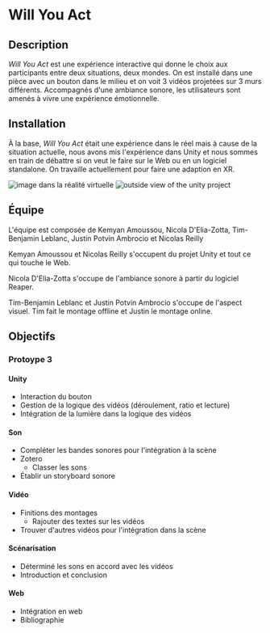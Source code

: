 # Will You Act

## Description

_Will You Act_ est une expérience interactive qui donne le choix aux participants entre deux situations, deux mondes. On est installé dans une pièce avec un bouton dans le milieu et on voit 3 vidéos projetées sur 3 murs différents. Accompagnés d'une ambiance sonore, les utilisateurs sont amenés à vivre une expérience émotionnelle.

## Installation

À la base, _Will You Act_ était une expérience dans le réel mais à cause de la situation actuelle, nous avons mis l'expérience dans Unity et nous sommes en train de débattre si on veut le faire sur le Web ou en un logiciel standalone. On travaille actuellement pour faire une adaption en XR.

<img src="https://i.imgur.com/QaA6F31.png" alt="image dans la réalité virtuelle">
<img src="https://i.imgur.com/prMPTG9.png" alt="outside view of the unity project">

## Équipe

L'équipe est composée de Kemyan Amoussou, Nicola D'Elia-Zotta, Tim-Benjamin Leblanc, Justin Potvin Ambrocio et Nicolas Reilly

Kemyan Amoussou et Nicolas Reilly s'occupent du projet Unity et tout ce qui touche le Web.

Nicola D'Elia-Zotta s'occupe de l'ambiance sonore à partir du logiciel Reaper.

Tim-Benjamin Leblanc et Justin Potvin Ambrocio s'occupe de l'aspect visuel. Tim fait le montage offline et Justin le montage online.

## Objectifs
### Protoype 3 

#### Unity

* Interaction du bouton
* Gestion de la logique des vidéos (déroulement, ratio et lecture)
* Intégration de la lumière dans la logique des vidéos

#### Son 

* Compléter les bandes sonores pour l'intégration à la scène
* Zotero
  * Classer les sons
* Établir un storyboard sonore

#### Vidéo

* Finitions des montages
  * Rajouter des textes sur les vidéos
* Trouver d'autres vidéos pour l'intégration dans la scène

#### Scénarisation 

* Déterminé les sons en accord avec les vidéos
* Introduction et conclusion

#### Web

* Intégration en web
* Bibliographie


